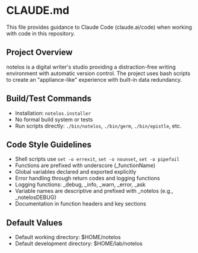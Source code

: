 # CLAUDE.md

This file provides guidance to Claude Code (claude.ai/code) when working with code in this repository.

## Project Overview
notelos is a digital writer's studio providing a distraction-free writing environment with automatic version control. The project uses bash scripts to create an "appliance-like" experience with built-in data redundancy.

## Build/Test Commands
- Installation: `notelos.installer`
- No formal build system or tests
- Run scripts directly: `./bin/notelos`, `./bin/germ`, `./bin/epistle`, etc.

## Code Style Guidelines
- Shell scripts use `set -o errexit`, `set -o nounset`, `set -o pipefail`
- Functions are prefixed with underscore (_functionName)
- Global variables declared and exported explicitly
- Error handling through return codes and logging functions
- Logging functions: _debug, _info, _warn, _error, _ask
- Variable names are descriptive and prefixed with _notelos (e.g., _notelosDEBUG)
- Documentation in function headers and key sections

## Default Values
- Default working directory: $HOME/notelos
- Default development directory: $HOME/lab/notelos